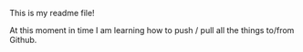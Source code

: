 This is my readme file!

At this moment in time I am learning how to push / pull all the things to/from Github. 
